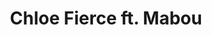 ---
layout: page
title: Chloe Fierce ft. Mabou
permalink: /projects/
description: Photo of chloe showing off her kitty.
img: /assets/img/album/test5.jpg
alt: Chloe and Mabou
---